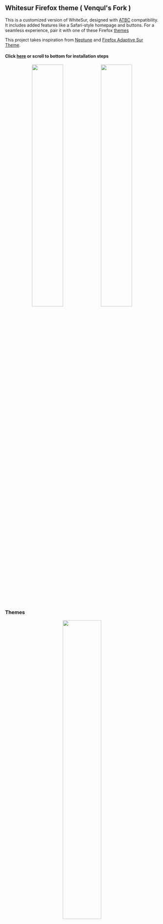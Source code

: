 
## Whitesur Firefox theme ( Venqul's Fork )
This is a customized version of WhiteSur, designed with [ATBC](https://github.com/easonwong-de/Adaptive-Tab-Bar-Colour) compatibility. It includes added features like a Safari-style homepage and buttons. For a seamless experience, pair it with one of these Firefox [themes](#Color-themes)
<p>
This project takes inspiration from  <a href="https://github.com/yiiyahui/Neptune-Firefox">Neptune</a> and <a href="https://github.com/easonwong-de/Firefox-Adaptive-Sur-Theme">Firefox Adaptive Sur Theme</a>.
</p>

####  Click [here](#installation-steps) or scroll to bottom for installation steps

<p align="center"><img width="45%" src="https://github.com/user-attachments/assets/ba54b08b-e259-4de1-8561-83978ee4cf68"><img width="45%" src="https://github.com/user-attachments/assets/ac27d055-4959-4285-bf8a-599fcdabf2f5"></p>

### Themes
<p align="center"><img width="50%" src="https://github.com/user-attachments/assets/1e53d35a-57d6-4897-9527-cbfab1e539b8"></p>
<p align="center">
<a href="https://addons.mozilla.org/en-US/firefox/addon/safari-15-dark-theme/">DARK THEME 1</a>
</p>

<p align="center"><img width="50%" src="https://github.com/user-attachments/assets/ff72f684-3839-4e27-bef1-988ba713bc6b"></p>
<p align="center">
<a href="https://addons.mozilla.org/en-US/firefox/addon/dark-theme-for-whitesur/">DARK THEME 2</a>
</p>

<p align="center"><img width="50%" src="https://github.com/user-attachments/assets/f3ae6eea-64df-4e2e-a030-76957ae1ce52"></p>
<p align="center">
<a href="https://addons.mozilla.org/en-US/firefox/addon/safari-15-light-theme/">LIGHT THEME</a>
</p>

## Installation Steps
1. Set Browser Configurations

Go to `about:config`

-   Set `toolkit.legacyUserProfileCustomizations.stylesheets` to `true`
-   Set `svg.context-properties.content.enabled` to `true`
-   Set `layout.css.color-mix.enabled` to `true`
-   Set `layout.css.backdrop-filter.force-enabled` to `true` (optional)
-   Set `layout.css.color-mix.color-spaces.enabled` to `true` (optional)



2.	Edit your Firefox toolbar, to look like this
 <img width="940" height="79" alt="image" src="https://github.com/user-attachments/assets/45b7cc9e-a2bb-4b19-b5a2-f161341038a7" />


3.	Get this extension: https://addons.mozilla.org/en-US/firefox/addon/reload-in-address-bar/
4.	Download the SF pro fonts
5.	Then, copy the chrome and configuration folders into your User profile folder (you can get this folder by typing "about:support" into your addressbar)
6.	Enjoy!!


#### Disclaimer!!
The theme removes the Extension, Hamburger menu and Bookmark( Star ) icons to give it a Safari experience, To add them back  find and remove the following code in the User Chrome.css file
-	for the Extensions icon:
```
/* code to remove extensions icon */
#unified-extensions-button{
  width: 3px;
  padding-inline: 0 !important
}
#unified-extensions-button > .toolbarbutton-icon {
  width: 0 !important;
}
/* code to remove extensions icon */
```

-	for the Hamburger menu
```
/* code to remove hamburger menu */
#PanelUI-menu-button {

  display: none !important;

}
/* code to remove hamburger menu */

```
-	For the Bookmark icon
```
/* code to remove bookmark "star" icon form adressbar */
#star-button-box { display:none !important; }
/* code to remove bookmark "star" icon form adressbar */
```
